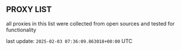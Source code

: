 ## PROXY LIST

all proxies in this list were collected from open sources and tested for functionality

last update: `2025-02-03 07:36:09.863018+00:00` UTC